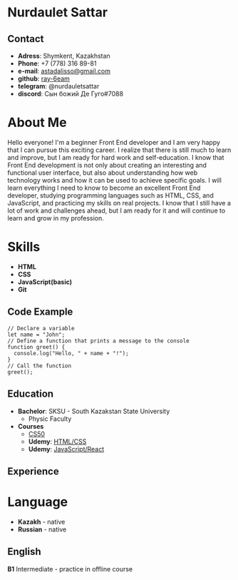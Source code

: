 # Nurdaulet Sattar
## Contact
* **Adress**: Shymkent, Kazakhstan
* **Phone**: +7 (778) 316 89-81
* **e-mail**: astadalisso@gmail.com
* **github**: [ray-6eam](https://github.com/ray-6eam)
* **telegram**: @nurdauletsattar
* **discord**: Сын божий Де Гуго#7088
# About Me
Hello everyone! I'm a beginner Front End developer and I am very happy that I can pursue this exciting career. I realize that there is still much to learn and improve, but I am ready for hard work and self-education.
I know that Front End development is not only about creating an interesting and functional user interface, but also about understanding how web technology works and how it can be used to achieve specific goals.
I will learn everything I need to know to become an excellent Front End developer, studying programming languages such as HTML, CSS, and JavaScript, and practicing my skills on real projects.
I know that I still have a lot of work and challenges ahead, but I am ready for it and will continue to learn and grow in my profession.

# Skills
* **HTML**
* **CSS**
* **JavaScript(basic)**
* **Git**
## Code Example
```
// Declare a variable
let name = "John";
// Define a function that prints a message to the console
function greet() {
  console.log("Hello, " + name + "!");
}
// Call the function
greet();
```
## Education
* **Bachelor**: SKSU - South Kazakstan State University
    + Physic Faculty
* **Courses**
    + [CS50](https://www.youtube.com/channel/UCcabW7890RKJzL968QWEykA)
    + **Udemy**: [HTML/CSS](https://www.udemy.com/course/webdeveloper/)
    + **Udemy**: [JavaScript/React](https://www.udemy.com/course/webdeveloper/)
    
## Experience
# Language
* **Kazakh** - native
* **Russian** - native
## English
**B1** Intermediate - practice in offline course
    
    
